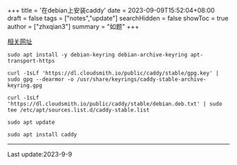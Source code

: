 +++
title = '在debian上安装caddy'
date = 2023-09-09T15:52:04+08:00
draft = false
tags = ["notes","update"]
searchHidden = false
showToc = true
author = ["zhxqian3"]
summary = "如题"
+++

[相关网址](https://caddyserver.com/docs/install#debian-ubuntu-raspbian)

```
sudo apt install -y debian-keyring debian-archive-keyring apt-transport-https
```

```
curl -1sLf 'https://dl.cloudsmith.io/public/caddy/stable/gpg.key' | sudo gpg --dearmor -o /usr/share/keyrings/caddy-stable-archive-keyring.gpg
```

```
curl -1sLf 'https://dl.cloudsmith.io/public/caddy/stable/debian.deb.txt' | sudo tee /etc/apt/sources.list.d/caddy-stable.list
```

```
sudo apt update
```

```
sudo apt install caddy
```

---
Last update:2023-9-9